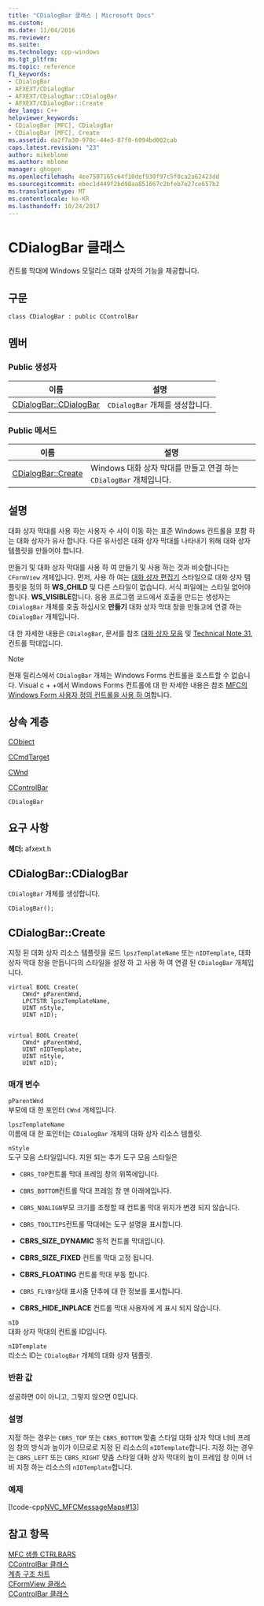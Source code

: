 ```yaml
---
title: "CDialogBar 클래스 | Microsoft Docs"
ms.custom: 
ms.date: 11/04/2016
ms.reviewer: 
ms.suite: 
ms.technology: cpp-windows
ms.tgt_pltfrm: 
ms.topic: reference
f1_keywords:
- CDialogBar
- AFXEXT/CDialogBar
- AFXEXT/CDialogBar::CDialogBar
- AFXEXT/CDialogBar::Create
dev_langs: C++
helpviewer_keywords:
- CDialogBar [MFC], CDialogBar
- CDialogBar [MFC], Create
ms.assetid: da2f7a30-970c-44e3-87f0-6094bd002cab
caps.latest.revision: "23"
author: mikeblome
ms.author: mblome
manager: ghogen
ms.openlocfilehash: 4ee7507165c64f10def930f97c5f0ca2a62423dd
ms.sourcegitcommit: ebec1d449f2bd98aa851667c2bfeb7e27ce657b2
ms.translationtype: MT
ms.contentlocale: ko-KR
ms.lasthandoff: 10/24/2017
---
```

# <a name="cdialogbar-class"></a>CDialogBar 클래스
컨트롤 막대에 Windows 모덜리스 대화 상자의 기능을 제공합니다.  
  
## <a name="syntax"></a>구문  
  
```  
class CDialogBar : public CControlBar  
```  
  
## <a name="members"></a>멤버  
  
### <a name="public-constructors"></a>Public 생성자  
  
|이름|설명|  
|----------|-----------------|  
|[CDialogBar::CDialogBar](#cdialogbar)|`CDialogBar` 개체를 생성합니다.|  
  
### <a name="public-methods"></a>Public 메서드  
  
|이름|설명|  
|----------|-----------------|  
|[CDialogBar::Create](#create)|Windows 대화 상자 막대를 만들고 연결 하는 `CDialogBar` 개체입니다.|  
  
## <a name="remarks"></a>설명  
 대화 상자 막대를 사용 하는 사용자 수 사이 이동 하는 표준 Windows 컨트롤을 포함 하는 대화 상자가 유사 합니다. 다른 유사성은 대화 상자 막대를 나타내기 위해 대화 상자 템플릿을 만들어야 합니다.  
  
 만들기 및 대화 상자 막대를 사용 하 여 만들기 및 사용 하는 것과 비슷합니다는 `CFormView` 개체입니다. 먼저, 사용 하 여는 [대화 상자 편집기](../../windows/dialog-editor.md) 스타일으로 대화 상자 템플릿을 정의 하 **WS_CHILD** 및 다른 스타일이 없습니다. 서식 파일에는 스타일 없어야 합니다. **WS_VISIBLE**합니다. 응용 프로그램 코드에서 호출을 만드는 생성자는 `CDialogBar` 개체를 호출 하십시오 **만들기** 대화 상자 막대 창을 만들고에 연결 하는 `CDialogBar` 개체입니다.  
  
 대 한 자세한 내용은 `CDialogBar`, 문서를 참조 [대화 상자 모음](../../mfc/dialog-bars.md) 및 [Technical Note 31](../../mfc/tn031-control-bars.md), 컨트롤 막대입니다.  
  
> [!NOTE]
>  현재 릴리스에서 `CDialogBar` 개체는 Windows Forms 컨트롤을 호스트할 수 없습니다. Visual c + +에서 Windows Forms 컨트롤에 대 한 자세한 내용은 참조 [MFC의 Windows Form 사용자 정의 컨트롤을 사용 하 여](../../dotnet/using-a-windows-form-user-control-in-mfc.md)합니다.  
  
## <a name="inheritance-hierarchy"></a>상속 계층  
 [CObject](../../mfc/reference/cobject-class.md)  
  
 [CCmdTarget](../../mfc/reference/ccmdtarget-class.md)  
  
 [CWnd](../../mfc/reference/cwnd-class.md)  
  
 [CControlBar](../../mfc/reference/ccontrolbar-class.md)  
  
 `CDialogBar`  
  
## <a name="requirements"></a>요구 사항  
 **헤더:** afxext.h  
  
##  <a name="cdialogbar"></a>CDialogBar::CDialogBar  
 `CDialogBar` 개체를 생성합니다.  
  
```  
CDialogBar();
```  
  
##  <a name="create"></a>CDialogBar::Create  
 지정 된 대화 상자 리소스 템플릿을 로드 `lpszTemplateName` 또는 `nIDTemplate`, 대화 상자 막대 창을 만듭니다의 스타일을 설정 하 고 사용 하 여 연결 된 `CDialogBar` 개체입니다.  
  
```  
virtual BOOL Create(
    CWnd* pParentWnd,  
    LPCTSTR lpszTemplateName,  
    UINT nStyle,  
    UINT nID);

 
virtual BOOL Create(
    CWnd* pParentWnd,  
    UINT nIDTemplate,  
    UINT nStyle,  
    UINT nID);
```  
  
### <a name="parameters"></a>매개 변수  
 `pParentWnd`  
 부모에 대 한 포인터 `CWnd` 개체입니다.  
  
 `lpszTemplateName`  
 이름에 대 한 포인터는 `CDialogBar` 개체의 대화 상자 리소스 템플릿.  
  
 `nStyle`  
 도구 모음 스타일입니다. 지원 되는 추가 도구 모음 스타일은  
  
- `CBRS_TOP`컨트롤 막대 프레임 창의 위쪽에입니다.  
  
- `CBRS_BOTTOM`컨트롤 막대 프레임 창 맨 아래에입니다.  
  
- `CBRS_NOALIGN`부모 크기를 조정할 때 컨트롤 막대 위치가 변경 되지 않습니다.  
  
- `CBRS_TOOLTIPS`컨트롤 막대에는 도구 설명을 표시합니다.  
  
- **CBRS_SIZE_DYNAMIC** 동적 컨트롤 막대입니다.  
  
- **CBRS_SIZE_FIXED** 컨트롤 막대 고정 됩니다.  
  
- **CBRS_FLOATING** 컨트롤 막대 부동 합니다.  
  
- `CBRS_FLYBY`상태 표시줄 단추에 대 한 정보를 표시합니다.  
  
- **CBRS_HIDE_INPLACE** 컨트롤 막대 사용자에 게 표시 되지 않습니다.  
  
 `nID`  
 대화 상자 막대의 컨트롤 ID입니다.  
  
 `nIDTemplate`  
 리소스 ID는 `CDialogBar` 개체의 대화 상자 템플릿.  
  
### <a name="return-value"></a>반환 값  
 성공하면 0이 아니고, 그렇지 않으면 0입니다.  
  
### <a name="remarks"></a>설명  
 지정 하는 경우는 `CBRS_TOP` 또는 `CBRS_BOTTOM` 맞춤 스타일 대화 상자 막대 너비 프레임 창의 방식과 높이가 이므로로 지정 된 리소스의 `nIDTemplate`합니다. 지정 하는 경우는 `CBRS_LEFT` 또는 `CBRS_RIGHT` 맞춤 스타일 대화 상자 막대의 높이 프레임 창 이며 너비 지정 하는 리소스의 `nIDTemplate`합니다.  
  
### <a name="example"></a>예제  
 [!code-cpp[NVC_MFCMessageMaps#13](../../mfc/reference/codesnippet/cpp/cdialogbar-class_1.cpp)]  
  
## <a name="see-also"></a>참고 항목  
 [MFC 샘플 CTRLBARS](../../visual-cpp-samples.md)   
 [CControlBar 클래스](../../mfc/reference/ccontrolbar-class.md)   
 [계층 구조 차트](../../mfc/hierarchy-chart.md)   
 [CFormView 클래스](../../mfc/reference/cformview-class.md)   
 [CControlBar 클래스](../../mfc/reference/ccontrolbar-class.md)
